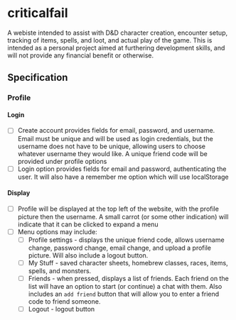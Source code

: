 # criticalfail

A webiste intended to assist with D&D character creation, encounter setup, tracking of items, spells, and loot, and actual play of the game. This is intended as a personal project aimed at furthering development skills, and will not provide any financial benefit or otherwise.

## Specification

### Profile

#### Login

- [ ] Create account provides fields for email, password, and username. Email must be unique and will be used as login credentials, but the username does not have to be unique, allowing users to choose whatever username they would like. A unique friend code will be provided under profile options
- [ ] Login option provides fields for email and password, authenticating the user. It will also have a remember me option which will use localStorage

#### Display

- [ ] Profile will be displayed at the top left of the website, with the profile picture then the username. A small carrot (or some other indication) will indicate that it can be clicked to expand a menu
- [ ] Menu options may include:
  - [ ] Profile settings - displays the unique friend code, allows username change, password change, email change, and upload a profile picture. Will also include a logout button.
  - [ ] My Stuff - saved character sheets, homebrew classes, races, items, spells, and monsters.
  - [ ] Friends - when pressed, displays a list of friends. Each friend on the list will have an option to start (or continue) a chat with them. Also includes an `add friend` button that will allow you to enter a friend code to friend someone.
  - [ ] Logout - logout button
